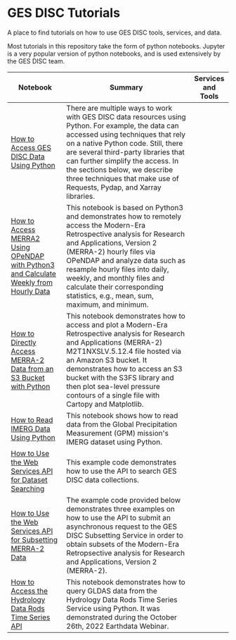 # GES DISC Tutorials

A place to find tutorials on how to use GES DISC tools, services, and data.

Most tutorials in this repository take the form of python notebooks. Jupyter is a very popular version of python notebooks, and is used extensively by the GES DISC team.

| Notebook  | Summary | Services and Tools |
| ------------- |-------------|:-------------:|
|[How to Access GES DISC Data Using Python](notebooks/How_to_Access_GES_DISC_Data_Using_Python.ipynb) | There are multiple ways to work with GES DISC data resources using Python. For example, the data can accessed using techniques that rely on a native Python code. Still, there are several third-party libraries that can further simplify the access. In the sections below, we describe three techniques that make use of Requests, Pydap, and Xarray libraries. | |
|[How to Access MERRA2 Using OPeNDAP with Python3 and Calculate Weekly from Hourly Data ](notebooks/How_to_Access_MERRA2_Using_OPeNDAP_with_Python3_Calculate_Weekly_from_Hourly.ipynb) | This notebook is based on Python3 and demonstrates how to remotely access the Modern-Era Retrospective analysis for Research and Applications, Version 2 (MERRA-2) hourly files via OPeNDAP and analyze data such as resample hourly files into daily, weekly, and monthly files and calculate their corresponding statistics, e.g., mean, sum, maximum, and minimum. | |
|[How to Directly Access MERRA-2 Data from an S3 Bucket with Python](notebooks/How_to_Directly_Access_MERRA-2_Data_from_an_S3_Bucket.ipynb) | This notebook demonstrates how to access and plot a Modern-Era Retrospective analysis for Research and Applications (MERRA-2) M2T1NXSLV.5.12.4 file hosted via an Amazon S3 bucket. It demonstrates how to access an S3 bucket with the S3FS library and then plot sea-level pressure contours of a single file with Cartopy and Matplotlib.| |
|[How to Read IMERG Data Using Python ](notebooks/How_to_Read_IMERG_Data_Using_Python.ipynb)| This notebook shows how to read data from the Global Precipitation Measurement (GPM) mission's IMERG dataset using Python. |  |
|[How to Use the Web Services API for Dataset Searching ](notebooks/How_to_Use_the_Web_Services_API_for_Dataset_Searching.ipynb) | This example code demonstrates how to use the API to search GES DISC data collections.  | |
|[How to Use the Web Services API for Subsetting MERRA-2 Data](notebooks/How_to_Use_the_Web_Services_API_for_Subsetting_MERRA-2_Data.ipynb) | The example code provided below demonstrates three examples on how to use the API to submit an asynchronous request to the GES DISC Subsetting Service in order to obtain subsets of the Modern-Era Retropsective analysis for Research and Applications, Version 2 (MERRA-2). | |
|[How to Access the Hydrology Data Rods Time Series API](notebooks/How_to_Access_the_Hydrology_Data_Rods_Time_Series_API.ipynb) | This notebook demonstrates how to query GLDAS data from the Hydrology Data Rods Time Series Service using Python. It was demonstrated during the October 26th, 2022 Earthdata Webinar.| |
